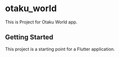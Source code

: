 # otaku_world

This is Project for Otaku World app.

## Getting Started

This project is a starting point for a Flutter application.

